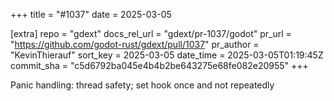 +++
title = "#1037"
date = 2025-03-05

[extra]
repo = "gdext"
docs_rel_url = "gdext/pr-1037/godot"
pr_url = "https://github.com/godot-rust/gdext/pull/1037"
pr_author = "KevinThierauf"
sort_key = 2025-03-05
date_time = 2025-03-05T01:19:45Z
commit_sha = "c5d6792ba045e4b4b2be643275e68fe082e20955"
+++

Panic handling: thread safety; set hook once and not repeatedly
